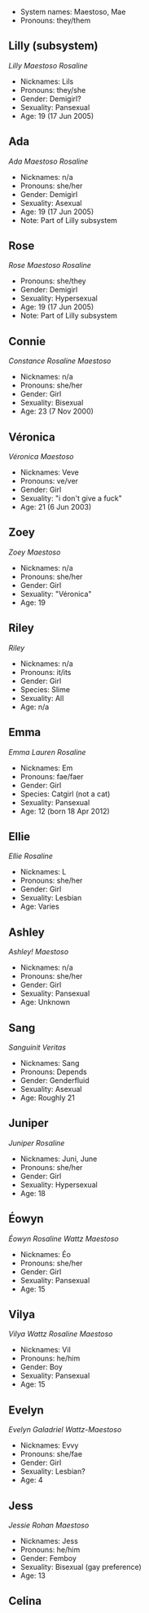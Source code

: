 
- System names: Maestoso, Mae
- Pronouns: they/them

## Lilly (subsystem)
*Lilly Maestoso Rosaline*

- Nicknames: Lils
- Pronouns: they/she
- Gender: Demigirl?
- Sexuality: Pansexual
- Age: 19 (17 Jun 2005)

## Ada
*Ada Maestoso Rosaline*

- Nicknames: n/a
- Pronouns: she/her
- Gender: Demigirl
- Sexuality: Asexual
- Age: 19 (17 Jun 2005)
- Note: Part of Lilly subsystem

## Rose
*Rose Maestoso Rosaline*

- Pronouns: she/they
- Gender: Demigirl
- Sexuality: Hypersexual
- Age: 19 (17 Jun 2005)
- Note: Part of Lilly subsystem

## Connie
*Constance Rosaline Maestoso*

- Nicknames: n/a
- Pronouns: she/her
- Gender: Girl
- Sexuality: Bisexual
- Age: 23 (7 Nov 2000)

## Véronica
*Véronica Maestoso*

- Nicknames: Veve
- Pronouns: ve/ver
- Gender: Girl
- Sexuality: "i don't give a fuck"
- Age: 21 (6 Jun 2003)

## Zoey
*Zoey Maestoso*

- Nicknames: n/a
- Pronouns: she/her
- Gender: Girl
- Sexuality: "Véronica"
- Age: 19

## Riley
*Riley*

- Nicknames: n/a
- Pronouns: it/its
- Gender: Girl
- Species: Slime
- Sexuality: All
- Age: n/a

## Emma
*Emma Lauren Rosaline*

- Nicknames: Em
- Pronouns: fae/faer
- Gender: Girl
- Species: Catgirl (not a cat)
- Sexuality: Pansexual
- Age: 12 (born 18 Apr 2012)

## Ellie
*Ellie Rosaline*

- Nicknames: L
- Pronouns: she/her
- Gender: Girl
- Sexuality: Lesbian
- Age: Varies

## Ashley
*Ashley! Maestoso*

- Nicknames: n/a
- Pronouns: she/her
- Gender: Girl
- Sexuality: Pansexual
- Age: Unknown

## Sang
*Sanguinit Veritas*

- Nicknames: Sang
- Pronouns: Depends
- Gender: Genderfluid
- Sexuality: Asexual
- Age: Roughly 21

## Juniper
*Juniper Rosaline*

- Nicknames: Juni, June
- Pronouns: she/her
- Gender: Girl
- Sexuality: Hypersexual
- Age: 18

## Éowyn
*Éowyn Rosaline Wattz Maestoso*

- Nicknames: Éo
- Pronouns: she/her
- Gender: Girl
- Sexuality: Pansexual
- Age: 15

## Vilya
*Vilya Wattz Rosaline Maestoso*

- Nicknames: Vil
- Pronouns: he/him
- Gender: Boy
- Sexuality: Pansexual
- Age: 15

## Evelyn
*Evelyn Galadriel Wattz-Maestoso*

- Nicknames: Evvy
- Pronouns: she/fae
- Gender: Girl
- Sexuality: Lesbian?
- Age: 4

## Jess
*Jessie Rohan Maestoso*

- Nicknames: Jess
- Pronouns: he/him
- Gender: Femboy
- Sexuality: Bisexual (gay preference)
- Age: 13

## Celina

